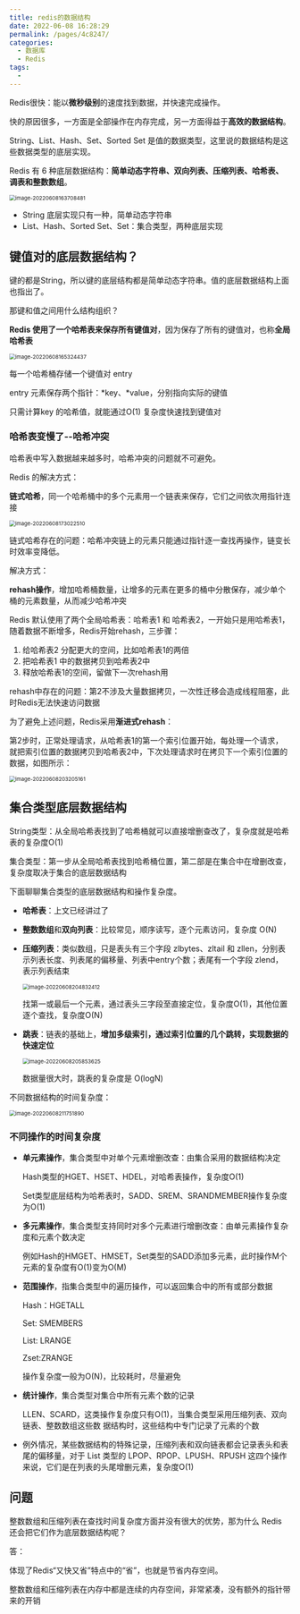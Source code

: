 ```yaml
---
title: redis的数据结构
date: 2022-06-08 16:28:29
permalink: /pages/4c8247/
categories:
  - 数据库
  - Redis
tags:
  - 
---
```

Redis很快：能以**微秒级别**的速度找到数据，并快速完成操作。

快的原因很多，一方面是全部操作在内存完成，另一方面得益于**高效的数据结构**。

String、List、Hash、Set、Sorted Set 是值的数据类型，这里说的数据结构是这些数据类型的底层实现。



Redis 有 6 种底层数据结构：**简单动态字符串、双向列表、压缩列表、哈希表、调表和整数数组**。

<img src="http://img.zhoubg.cn/static/image-20220608163708481.png" alt="image-20220608163708481" style="zoom:67%;" />



- String 底层实现只有一种，简单动态字符串
- List、Hash、Sorted Set、Set：集合类型，两种底层实现

## 键值对的底层数据结构？

键的都是String，所以键的底层结构都是简单动态字符串。值的底层数据结构上面也指出了。

那键和值之间用什么结构组织？

**Redis 使用了一个哈希表来保存所有键值对**，因为保存了所有的键值对，也称**全局哈希表**

<img src="http://img.zhoubg.cn/static/image-20220608165324437.png" alt="image-20220608165324437" style="zoom:67%;" />

每一个哈希桶存储一个键值对 entry

entry 元素保存两个指针：\*key、\*value，分别指向实际的键值

只需计算key 的哈希值，就能通过O(1) 复杂度快速找到键值对

### 哈希表变慢了--哈希冲突

哈希表中写入数据越来越多时，哈希冲突的问题就不可避免。

Redis 的解决方式：

**链式哈希**，同一个哈希桶中的多个元素用一个链表来保存，它们之间依次用指针连接

<img src="http://img.zhoubg.cn/static/image-20220608173022510.png" alt="image-20220608173022510" style="zoom:67%;" />

链式哈希存在的问题：哈希冲突链上的元素只能通过指针逐一查找再操作，链变长时效率变降低。

解决方式：

**rehash操作**，增加哈希桶数量，让增多的元素在更多的桶中分散保存，减少单个桶的元素数量，从而减少哈希冲突

Redis 默认使用了两个全局哈希表：哈希表1 和 哈希表2，一开始只是用哈希表1，随着数据不断增多，Redis开始rehash，三步骤：

1. 给哈希表2 分配更大的空间，比如哈希表1的两倍
2. 把哈希表1 中的数据拷贝到哈希表2中
3. 释放哈希表1的空间，留做下一次rehash用

rehash中存在的问题：第2不涉及大量数据拷贝，一次性迁移会造成线程阻塞，此时Redis无法快速访问数据

为了避免上述问题，Redis采用**渐进式rehash**：

第2步时，正常处理请求，从哈希表1的第一个索引位置开始，每处理一个请求，就把索引位置的数据拷贝到哈希表2中，下次处理请求时在拷贝下一个索引位置的数据，如图所示：

<img src="http://img.zhoubg.cn/static/image-20220608203205161.png" alt="image-20220608203205161" style="zoom:67%;" />



## 集合类型底层数据结构

String类型：从全局哈希表找到了哈希桶就可以直接增删查改了，复杂度就是哈希表的复杂度O(1)

集合类型：第一步从全局哈希表找到哈希桶位置，第二部是在集合中在增删改查，复杂度取决于集合的底层数据结构

下面聊聊集合类型的底层数据结构和操作复杂度。

- **哈希表**：上文已经讲过了

- **整数数组**和**双向列表**：比较常见，顺序读写，逐个元素访问，复杂度 O(N)

- **压缩列表**：类似数组，只是表头有三个字段 zlbytes、zltail 和 zllen，分别表示列表长度、列表尾的偏移量、列表中entry个数；表尾有一个字段 zlend，表示列表结束

  <img src="http://img.zhoubg.cn/static/image-20220608204832412.png" alt="image-20220608204832412" style="zoom:67%;" />

  

  找第一或最后一个元素，通过表头三字段至直接定位，复杂度O(1)，其他位置逐个查找，复杂度O(N)

- **跳表**：链表的基础上，**增加多级索引，通过索引位置的几个跳转，实现数据的快速定位**

  <img src="http://img.zhoubg.cn/static/image-20220608205853625.png" alt="image-20220608205853625" style="zoom:67%;" />

  数据量很大时，跳表的复杂度是 O(logN)

不同数据结构的时间复杂度：

<img src="http://img.zhoubg.cn/static/image-20220608211751890.png" alt="image-20220608211751890" style="zoom:67%;" />

### 不同操作的时间复杂度

- **单元素操作**，集合类型中对单个元素增删改查：由集合采用的数据结构决定

  Hash类型的HGET、HSET、HDEL，对哈希表操作，复杂度O(1)

  Set类型底层结构为哈希表时，SADD、SREM、SRANDMEMBER操作复杂度为O(1)

- **多元素操作**，集合类型支持同时对多个元素进行增删改查：由单元素操作复杂度和元素个数决定

  例如Hash的HMGET、HMSET，Set类型的SADD添加多元素，此时操作M个元素的复杂度有O(1)变为O(M)

- **范围操作**，指集合类型中的遍历操作，可以返回集合中的所有或部分数据

  Hash：HGETALL

  Set: 	SMEMBERS

  List: LRANGE

  Zset:ZRANGE

  操作复杂度一般为O(N)，比较耗时，尽量避免

- **统计操作**，集合类型对集合中所有元素个数的记录

  LLEN、SCARD，这类操作复杂度只有O(1)，当集合类型采用压缩列表、双向链表、整数数组这些数
  据结构时，这些结构中专门记录了元素的个数

- 例外情况，某些数据结构的特殊记录，压缩列表和双向链表都会记录表头和表尾的偏移量，对于 List 类型的 LPOP、RPOP、LPUSH、RPUSH 这四个操作来说，它们是在列表的头尾增删元素，复杂度O(1)

## 问题

整数数组和压缩列表在查找时间复杂度方面并没有很大的优势，那为什么 Redis 还会把它们作为底层数据结构呢？

答：

体现了Redis“又快又省”特点中的“省”，也就是节省内存空间。

整数数组和压缩列表在内存中都是连续的内存空间，非常紧凑，没有额外的指针带来的开销